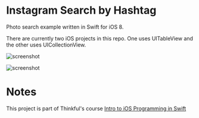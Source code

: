 # Instagram Search by Hashtag

Photo search example written in Swift for iOS 8.

There are currently two iOS projects in this repo. One uses UITableView and the other uses UICollectionView.

![screenshot](screenshot-1.png)

![screenshot](screenshot-2.png)

# Notes

This project is part of Thinkful's course [Intro to iOS Programming in Swift](http://thinkful.com)